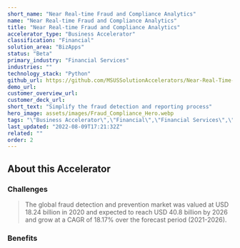 ```yaml
---
short_name: "Near Real-time Fraud and Compliance Analytics"
name: "Near Real-time Fraud and Compliance Analytics"
title: "Near Real-time Fraud and Compliance Analytics"
accelerator_type: "Business Accelerator"
classification: "Financial"
solution_area: "BizApps"
status: "Beta"
primary_industry: "Financial Services"
industries: ""
technology_stack: "Python"
github_url: https://github.com/MSUSSolutionAccelerators/Near-Real-Time-Fraud-and-Compliance-Analytics-Solution-Accelerator
demo_url: 
customer_overview_url: 
customer_deck_url: 
short_text: "Simplify the fraud detection and reporting process"
hero_image: assets/images/Fraud_Compliance_Hero.webp
tags: "\"Business Accelerator\",\"Financial\",\"Financial Services\",\"Python\",\"BizApps\",\"Beta\""
last_updated: "2022-08-09T17:21:32Z"
related: ""
order: 2
---
```

## About this Accelerator

### Challenges

> The global fraud detection and prevention market was valued at USD 18.24 billion in 2020 and expected to reach USD 40.8 billion by 2026 and grow at a CAGR of 18.17% over the forecast period (2021-2026).

### Benefits